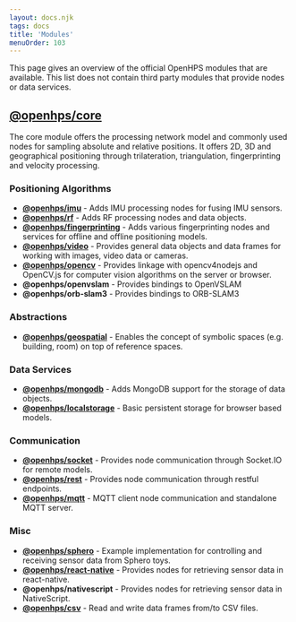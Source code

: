 ```yaml
---
layout: docs.njk
tags: docs
title: 'Modules'
menuOrder: 103
---
```

This page gives an overview of the official OpenHPS modules that are available. This list does not contain third party modules that provide nodes or data services.

## [@openhps/core](/docs/core/)
The core module offers the processing network model and commonly used nodes for sampling absolute and relative positions. It offers 2D, 3D and geographical positioning through trilateration, triangulation, fingerprinting and velocity processing.

### Positioning Algorithms
- **[@openhps/imu](/docs/imu/)** - Adds IMU processing nodes for fusing IMU sensors.
- **[@openhps/rf](/docs/rf/)** - Adds RF processing nodes and data objects.
- **[@openhps/fingerprinting](/docs/fingerprinting/)** - Adds various fingerprinting nodes and services for offline and offline positioning models.
- **[@openhps/video](/docs/video/)** - Provides general data objects and data frames for working with images, video data or cameras.
- **[@openhps/opencv](/docs/opencv/)** - Provides linkage with opencv4nodejs and OpenCV.js for computer vision algorithms on the server or browser.
- **@openhps/openvslam** - Provides bindings to OpenVSLAM
- **@openhps/orb-slam3** - Provides bindings to ORB-SLAM3

### Abstractions
- **[@openhps/geospatial](/docs/geospatial/)** - Enables the concept of symbolic spaces (e.g. building, room) on top of reference spaces.

### Data Services
- **[@openhps/mongodb](/docs/mongodb/)** - Adds MongoDB support for the storage of data objects.
- **[@openhps/localstorage](/docs/localstorage/)** - Basic persistent storage for browser based models.

### Communication
- **[@openhps/socket](/docs/socket/)** - Provides node communication through Socket.IO for remote models.
- **[@openhps/rest](/docs/rest/)** - Provides node communication through restful endpoints.
- **[@openhps/mqtt](/docs/mqtt/)** - MQTT client node communication and standalone MQTT server.

### Misc
- **[@openhps/sphero](/docs/sphero/)** - Example implementation for controlling and receiving sensor data from Sphero toys.
- **[@openhps/react-native](/docs/react-native/)** - Provides nodes for retrieving sensor data in react-native.
- **@openhps/nativescript** - Provides nodes for retrieving sensor data in NativeScript.
- **[@openhps/csv](/docs/csv/)** - Read and write data frames from/to CSV files.

